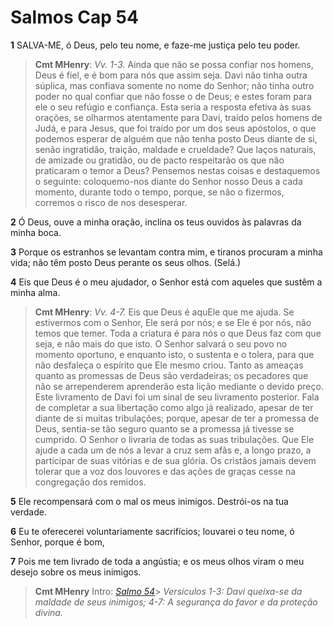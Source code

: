 # Salmos Cap 54

**1** 	SALVA-ME, ó Deus, pelo teu nome, e faze-me justiça pelo teu poder.

> **Cmt MHenry**: *Vv. 1-3.* Ainda que não se possa confiar nos homens, Deus é fiel, e é bom para nós que assim seja. Davi não tinha outra súplica, mas confiava somente no nome do Senhor; não tinha outro poder no qual confiar que não fosse o de Deus; e estes foram para ele o seu refúgio e confiança. Esta seria a resposta efetiva às suas orações, se olharmos atentamente para Davi, traído pelos homens de Judá, e para Jesus, que foi traído por um dos seus apóstolos, o que podemos esperar de alguém que não tenha posto Deus diante de si, senão ingratidão, traição, maldade e crueldade? Que laços naturais, de amizade ou gratidão, ou de pacto respeitarão os que não praticaram o temor a Deus? Pensemos nestas coisas e destaquemos o seguinte: coloquemo-nos diante do Senhor nosso Deus a cada momento, durante todo o tempo, porque, se não o fizermos, corremos o risco de nos desesperar.

**2** 	Ó Deus, ouve a minha oração, inclina os teus ouvidos às palavras da minha boca.

**3** 	Porque os estranhos se levantam contra mim, e tiranos procuram a minha vida; não têm posto Deus perante os seus olhos. (Selá.)

**4** 	Eis que Deus é o meu ajudador, o Senhor está com aqueles que sustêm a minha alma.

> **Cmt MHenry**: *Vv. 4-7.* Eis que Deus é aquEle que me ajuda. Se estivermos com o Senhor, Ele será por nós; e se Ele é por nós, não temos que temer. Toda a criatura é para nós o que Deus faz com que seja, e não mais do que isto. O Senhor salvará o seu povo no momento oportuno, e enquanto isto, o sustenta e o tolera, para que não desfaleça o espírito que Ele mesmo criou. Tanto as ameaças quanto as promessas de Deus são verdadeiras; os pecadores que não se arrependerem aprenderão esta lição mediante o devido preço. Este livramento de Davi foi um sinal de seu livramento posterior. Fala de completar a sua libertação como algo já realizado, apesar de ter diante de si muitas tribulações; porque, apesar de ter a promessa de Deus, sentia-se tão seguro quanto se a promessa já tivesse se cumprido. O Senhor o livraria de todas as suas tribulações. Que Ele ajude a cada um de nós a levar a cruz sem afãs e, a longo prazo, a participar de suas vitórias e de sua glória. Os cristãos jamais devem tolerar que a voz dos louvores e das ações de graças cesse na congregação dos remidos.

**5** 	Ele recompensará com o mal os meus inimigos. Destrói-os na tua verdade.

**6** 	Eu te oferecerei voluntariamente sacrifícios; louvarei o teu nome, ó Senhor, porque é bom,

**7** 	Pois me tem livrado de toda a angústia; e os meus olhos viram o meu desejo sobre os meus inimigos.


> **Cmt MHenry** Intro: *[Salmo 54](../19A-Sl/54.md#0)*> *Versículos 1-3: Davi queixa-se da maldade de seus inimigos; 4-7: A segurança do favor e da proteção divina.*